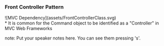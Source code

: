###  Front Controller Pattern

<div>![MVC Dependency](assets/FrontControllerClass.svg)</div>
* It is common for the Command object to be identified as a "Controller" in MVC Web Frameworks

note:
    Put your speaker notes here.
    You can see them pressing 's'.
